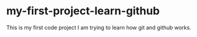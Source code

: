 # my-first-project-learn-github

This is my first code project I am trying to learn how git and github works.

